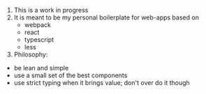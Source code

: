 1. This is a work in progress
2. It is meant to be my personal boilerplate for web-apps based on
    * webpack
    * react
    * typescript
    * less
3. Philosophy:
  * be lean and simple
  * use a small set of the best components
  * use strict typing when it brings value; don't over do it though
